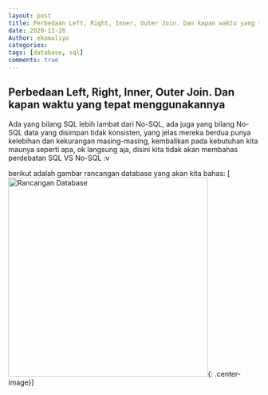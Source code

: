 ```yaml
---
layout: post
title: Perbedaan Left, Right, Inner, Outer Join. Dan kapan waktu yang tepat menggunakannya
date: 2020-11-28
Author: ekomuliyo
categories: 
tags: [database, sql]
comments: true
---
```


## Perbedaan Left, Right, Inner, Outer Join. Dan kapan waktu yang tepat menggunakannya

Ada yang bilang SQL lebih lambat dari No-SQL, ada juga yang bilang No-SQL data yang disimpan tidak konsisten, yang jelas mereka berdua punya kelebihan dan kekurangan masing-masing, kembalikan pada kebutuhan kita maunya seperti apa, ok langsung aja, disini kita tidak akan membahas perdebatan SQL VS No-SQL :v

berikut adalah gambar rancangan database yang akan kita bahas:
[<img src="{{ site.baseurl }}/images/sql-join.png" alt="Rancangan Database" style="width: 400px;"/>{: .center-image}]